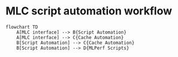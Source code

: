 # MLC script automation workflow 

```mermaid
flowchart TD
    A[MLC interface] --> B{Script Automation}
    A[MLC interface] --> C{Cache Automation}
    B[Script Automation] --> C{Cache Automation}
    B[Script Automation] --> D{MLPerf Scripts}
```
